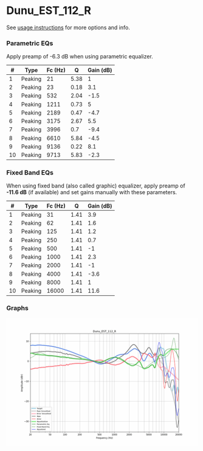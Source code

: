 # Dunu_EST_112_R
See [usage instructions](https://github.com/jaakkopasanen/AutoEq#usage) for more options and info.

### Parametric EQs
Apply preamp of -6.3 dB when using parametric equalizer.

|   # | Type    |   Fc (Hz) |    Q |   Gain (dB) |
|-----|---------|-----------|------|-------------|
|   1 | Peaking |        21 | 5.38 |         1   |
|   2 | Peaking |        23 | 0.18 |         3.1 |
|   3 | Peaking |       532 | 2.04 |        -1.5 |
|   4 | Peaking |      1211 | 0.73 |         5   |
|   5 | Peaking |      2189 | 0.47 |        -4.7 |
|   6 | Peaking |      3175 | 2.67 |         5.5 |
|   7 | Peaking |      3996 | 0.7  |        -9.4 |
|   8 | Peaking |      6610 | 5.84 |        -4.5 |
|   9 | Peaking |      9136 | 0.22 |         8.1 |
|  10 | Peaking |      9713 | 5.83 |        -2.3 |

### Fixed Band EQs
When using fixed band (also called graphic) equalizer, apply preamp of **-11.6 dB** (if available) and set gains manually with these parameters.

|   # | Type    |   Fc (Hz) |    Q |   Gain (dB) |
|-----|---------|-----------|------|-------------|
|   1 | Peaking |        31 | 1.41 |         3.9 |
|   2 | Peaking |        62 | 1.41 |         1.6 |
|   3 | Peaking |       125 | 1.41 |         1.2 |
|   4 | Peaking |       250 | 1.41 |         0.7 |
|   5 | Peaking |       500 | 1.41 |        -1   |
|   6 | Peaking |      1000 | 1.41 |         2.3 |
|   7 | Peaking |      2000 | 1.41 |        -1   |
|   8 | Peaking |      4000 | 1.41 |        -3.6 |
|   9 | Peaking |      8000 | 1.41 |         1   |
|  10 | Peaking |     16000 | 1.41 |        11.6 |

### Graphs
![](./Dunu_EST_112_R.png)
